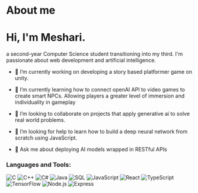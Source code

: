 
# About me 

# Hi, I'm Meshari. 

 a second-year Computer Science student transitioning into my third. I'm passionate about web development and artificial intelligence. 
 
- 🔭 I’m currently working on developing a story based platformer game on unity.
  
- 🌱 I’m currently learning how to connect openAI API to video games to create smart NPCs. Allowing players a greater level of immersion and individuality in gameplay
  
- 👯  I’m looking to collaborate on projects that apply generative ai to solve real world problems.
  
- 🤔 I’m looking for help to learn how to build a deep neural network from scratch using JavaScript.
  
- 💬 Ask me about deploying AI models wrapped in RESTful APIs

### Languages and Tools:

![C](https://img.shields.io/badge/c-%2300599C.svg?style=for-the-badge&logo=c&logoColor=white)
![C++](https://img.shields.io/badge/c++-%2300599C.svg?style=for-the-badge&logo=c%2B%2B&logoColor=white)
![C#](https://img.shields.io/badge/csharp-%23239120.svg?style=for-the-badge&logo=csharp&logoColor=white)
![Java](https://img.shields.io/badge/java-%23ED8B00.svg?style=for-the-badge&logo=openjdk&logoColor=white)
![SQL](https://img.shields.io/badge/mysql-%234479A1.svg?style=for-the-badge&logo=mysql&logoColor=white)
![JavaScript](https://img.shields.io/badge/javascript-%23F7DF1E.svg?style=for-the-badge&logo=javascript&logoColor=black)
![React](https://img.shields.io/badge/react-%2361DAFB.svg?style=for-the-badge&logo=react&logoColor=black)
![TypeScript](https://img.shields.io/badge/typescript-%233178C6.svg?style=for-the-badge&logo=typescript&logoColor=white)
![TensorFlow](https://img.shields.io/badge/tensorflow-%23FF6F00.svg?style=for-the-badge&logo=tensorflow&logoColor=white)
![Node.js](https://img.shields.io/badge/node.js-%23339933.svg?style=for-the-badge&logo=nodedotjs&logoColor=white)
![Express](https://img.shields.io/badge/express-%23000000.svg?style=for-the-badge&logo=express&logoColor=white)
